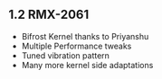 ## 1.2 RMX-2061

- Bifrost Kernel thanks to Priyanshu
- Multiple Performance tweaks
- Tuned vibration pattern
- Many more kernel side adaptations 
